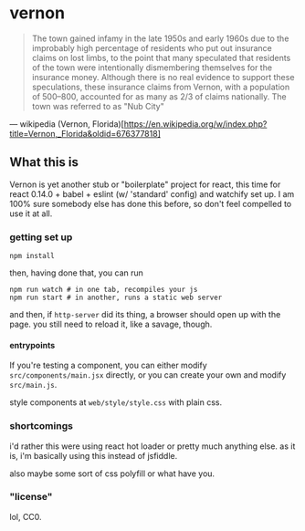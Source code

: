 # vernon

> The town gained infamy in the late 1950s and early 1960s due to the improbably high percentage of residents who put out insurance claims on lost limbs, to the point that many speculated that residents of the town were intentionally dismembering themselves for the insurance money. Although there is no real evidence to support these speculations, these insurance claims from Vernon, with a population of 500–800, accounted for as many as 2/3 of claims nationally. The town was referred to as "Nub City"

— wikipedia (Vernon, Florida)[https://en.wikipedia.org/w/index.php?title=Vernon,_Florida&oldid=676377818]

## What this is

Vernon is yet another stub or "boilerplate" project for react, this time for react 0.14.0 + babel + eslint (w/ 'standard' config) and watchify set up. I am 100% sure somebody else has done this before, so don't feel compelled to use it at all.

### getting set up

    npm install

then, having done that, you can run

    npm run watch # in one tab, recompiles your js
    npm run start # in another, runs a static web server

and then, if `http-server` did its thing, a browser should open up with the page. you still need to reload it, like a savage, though.

#### entrypoints

If you're testing a component, you can either modify `src/components/main.jsx` directly, or you can create your own and modify `src/main.js`.

style components at `web/style/style.css` with plain css.

### shortcomings

i'd rather this were using react hot loader or pretty much anything else. as it is, i'm basically using this instead of jsfiddle.

also maybe some sort of css polyfill or what have you.

### "license"

lol, CC0.
